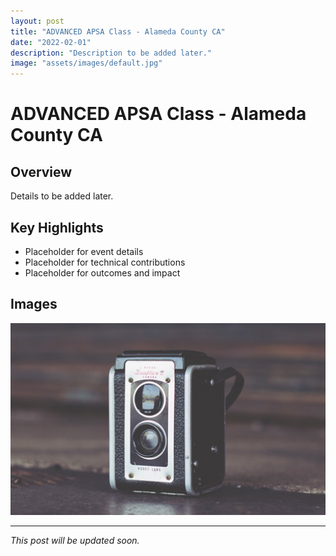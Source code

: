 ```yaml
---
layout: post
title: "ADVANCED APSA Class - Alameda County CA"
date: "2022-02-01"
description: "Description to be added later."
image: "assets/images/default.jpg"
---
```


# ADVANCED APSA Class - Alameda County CA

## Overview
Details to be added later.

## Key Highlights
- Placeholder for event details
- Placeholder for technical contributions
- Placeholder for outcomes and impact

## Images
![Placeholder](assets/images/default.jpg)

---

*This post will be updated soon.*
